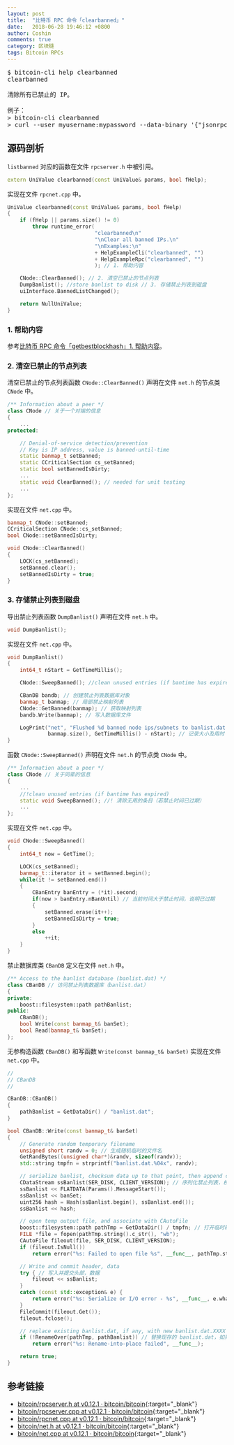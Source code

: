 ```yaml
---
layout: post
title:  "比特币 RPC 命令「clearbanned」"
date:   2018-06-28 19:46:12 +0800
author: Coshin
comments: true
category: 区块链
tags: Bitcoin RPCs
---
```

<pre>
$ bitcoin-cli help clearbanned
clearbanned

清除所有已禁止的 IP。

例子：
> bitcoin-cli clearbanned
> curl --user myusername:mypassword --data-binary '{"jsonrpc": "1.0", "id":"curltest", "method": "clearbanned", "params": [] }' -H 'content-type: text/plain;' http://127.0.0.1:8332/
</pre>

## 源码剖析

`listbanned` 对应的函数在文件 `rpcserver.h` 中被引用。

```cpp
extern UniValue clearbanned(const UniValue& params, bool fHelp);
```

实现在文件 `rpcnet.cpp` 中。

```cpp
UniValue clearbanned(const UniValue& params, bool fHelp)
{
    if (fHelp || params.size() != 0)
        throw runtime_error(
                            "clearbanned\n"
                            "\nClear all banned IPs.\n"
                            "\nExamples:\n"
                            + HelpExampleCli("clearbanned", "")
                            + HelpExampleRpc("clearbanned", "")
                            ); // 1. 帮助内容

    CNode::ClearBanned(); // 2. 清空已禁止的节点列表
    DumpBanlist(); //store banlist to disk // 3. 存储禁止列表到磁盘
    uiInterface.BannedListChanged();

    return NullUniValue;
}
```

### 1. 帮助内容

参考[比特币 RPC 命令「getbestblockhash」1. 帮助内容](/blog/2018/05/bitcoin-rpc-getbestblockhash.html#1-帮助内容)。

### 2. 清空已禁止的节点列表

清空已禁止的节点列表函数 `CNode::ClearBanned()` 声明在文件 `net.h` 的节点类 `CNode` 中。

```cpp
/** Information about a peer */
class CNode // 关于一个对端的信息
{
    ...
protected:

    // Denial-of-service detection/prevention
    // Key is IP address, value is banned-until-time
    static banmap_t setBanned;
    static CCriticalSection cs_setBanned;
    static bool setBannedIsDirty;
    ...
    static void ClearBanned(); // needed for unit testing
    ...
};
```

实现在文件 `net.cpp` 中。

```cpp
banmap_t CNode::setBanned;
CCriticalSection CNode::cs_setBanned;
bool CNode::setBannedIsDirty;

void CNode::ClearBanned()
{
    LOCK(cs_setBanned);
    setBanned.clear();
    setBannedIsDirty = true;
}
```

### 3. 存储禁止列表到磁盘

导出禁止列表函数 `DumpBanlist()` 声明在文件 `net.h` 中。

```cpp
void DumpBanlist();
```

实现在文件 `net.cpp` 中。

```cpp
void DumpBanlist()
{
    int64_t nStart = GetTimeMillis();

    CNode::SweepBanned(); //clean unused entries (if bantime has expired)

    CBanDB bandb; // 创建禁止列表数据库对象
    banmap_t banmap; // 局部禁止映射列表
    CNode::GetBanned(banmap); // 获取映射列表
    bandb.Write(banmap); // 写入数据库文件

    LogPrint("net", "Flushed %d banned node ips/subnets to banlist.dat  %dms\n",
             banmap.size(), GetTimeMillis() - nStart); // 记录大小及用时
}
```

函数 `CNode::SweepBanned()` 声明在文件 `net.h` 的节点类 `CNode` 中。

```cpp
/** Information about a peer */
class CNode // 关于同辈的信息
{
    ...
    //!clean unused entries (if bantime has expired)
    static void SweepBanned(); //! 清除无用的条目（若禁止时间已过期）
    ...
};
```

实现在文件 `net.cpp` 中。

```cpp
void CNode::SweepBanned()
{
    int64_t now = GetTime();

    LOCK(cs_setBanned);
    banmap_t::iterator it = setBanned.begin();
    while(it != setBanned.end())
    {
        CBanEntry banEntry = (*it).second;
        if(now > banEntry.nBanUntil) // 当前时间大于禁止时间，说明已过期
        {
            setBanned.erase(it++);
            setBannedIsDirty = true;
        }
        else
            ++it;
    }
}
```

禁止数据库类 `CBanDB` 定义在文件 `net.h` 中。

```cpp
/** Access to the banlist database (banlist.dat) */
class CBanDB // 访问禁止列表数据库（banlist.dat）
{
private:
    boost::filesystem::path pathBanlist;
public:
    CBanDB();
    bool Write(const banmap_t& banSet);
    bool Read(banmap_t& banSet);
};
```

无参构造函数 `CBanDB()` 和写函数 `Write(const banmap_t& banSet)` 实现在文件 `net.cpp` 中。

```cpp
//
// CBanDB
//

CBanDB::CBanDB()
{
    pathBanlist = GetDataDir() / "banlist.dat";
}

bool CBanDB::Write(const banmap_t& banSet)
{
    // Generate random temporary filename
    unsigned short randv = 0; // 生成随机临时的文件名
    GetRandBytes((unsigned char*)&randv, sizeof(randv));
    std::string tmpfn = strprintf("banlist.dat.%04x", randv);

    // serialize banlist, checksum data up to that point, then append csum
    CDataStream ssBanlist(SER_DISK, CLIENT_VERSION); // 序列化禁止列表，校验和数据到那一点，然后追加校验和
    ssBanlist << FLATDATA(Params().MessageStart());
    ssBanlist << banSet;
    uint256 hash = Hash(ssBanlist.begin(), ssBanlist.end());
    ssBanlist << hash;

    // open temp output file, and associate with CAutoFile
    boost::filesystem::path pathTmp = GetDataDir() / tmpfn; // 打开临时输出文件，并关联 CAutoFile
    FILE *file = fopen(pathTmp.string().c_str(), "wb");
    CAutoFile fileout(file, SER_DISK, CLIENT_VERSION);
    if (fileout.IsNull())
        return error("%s: Failed to open file %s", __func__, pathTmp.string());

    // Write and commit header, data
    try { // 写入并提交头部，数据
        fileout << ssBanlist;
    }
    catch (const std::exception& e) {
        return error("%s: Serialize or I/O error - %s", __func__, e.what());
    }
    FileCommit(fileout.Get());
    fileout.fclose();

    // replace existing banlist.dat, if any, with new banlist.dat.XXXX
    if (!RenameOver(pathTmp, pathBanlist)) // 替换现存的 banlist.dat，如果存在，使用新的 banlist.dat.XXXX
        return error("%s: Rename-into-place failed", __func__);

    return true;
}
```

## 参考链接

* [bitcoin/rpcserver.h at v0.12.1 · bitcoin/bitcoin](https://github.com/bitcoin/bitcoin/blob/v0.12.1/src/rpcserver.h){:target="_blank"}
* [bitcoin/rpcserver.cpp at v0.12.1 · bitcoin/bitcoin](https://github.com/bitcoin/bitcoin/blob/v0.12.1/src/rpcserver.cpp){:target="_blank"}
* [bitcoin/rpcnet.cpp at v0.12.1 · bitcoin/bitcoin](https://github.com/bitcoin/bitcoin/blob/v0.12.1/src/rpcnet.cpp){:target="_blank"}
* [bitcoin/net.h at v0.12.1 · bitcoin/bitcoin](https://github.com/bitcoin/bitcoin/blob/v0.12.1/src/net.h){:target="_blank"}
* [bitcoin/net.cpp at v0.12.1 · bitcoin/bitcoin](https://github.com/bitcoin/bitcoin/blob/v0.12.1/src/net.cpp){:target="_blank"}
